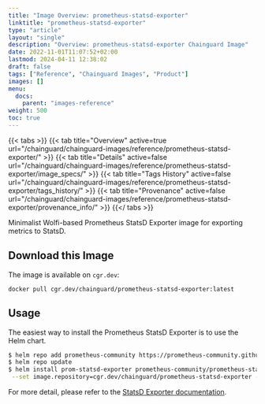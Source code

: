 ```yaml
---
title: "Image Overview: prometheus-statsd-exporter"
linktitle: "prometheus-statsd-exporter"
type: "article"
layout: "single"
description: "Overview: prometheus-statsd-exporter Chainguard Image"
date: 2022-11-01T11:07:52+02:00
lastmod: 2024-04-11 12:38:02
draft: false
tags: ["Reference", "Chainguard Images", "Product"]
images: []
menu: 
  docs: 
    parent: "images-reference"
weight: 500
toc: true
---
```


{{< tabs >}}
{{< tab title="Overview" active=true url="/chainguard/chainguard-images/reference/prometheus-statsd-exporter/" >}}
{{< tab title="Details" active=false url="/chainguard/chainguard-images/reference/prometheus-statsd-exporter/image_specs/" >}}
{{< tab title="Tags History" active=false url="/chainguard/chainguard-images/reference/prometheus-statsd-exporter/tags_history/" >}}
{{< tab title="Provenance" active=false url="/chainguard/chainguard-images/reference/prometheus-statsd-exporter/provenance_info/" >}}
{{</ tabs >}}



<!--overview:start-->
Minimalist Wolfi-based Prometheus StatsD Exporter image for exporting metrics to StatsD.
<!--overview:end-->

## Download this Image

The image is available on `cgr.dev`:

```
docker pull cgr.dev/chainguard/prometheus-statsd-exporter:latest
```


<!--body:start-->
## Usage

The easiest way to install the Prometheus StatsD Exporter is to use the Helm chart.

```bash
$ helm repo add prometheus-community https://prometheus-community.github.io/helm-charts
$ helm repo update
$ helm install prom-statsd-exporter prometheus-community/prometheus-statsd-exporter \
 --set image.repository=cgr.dev/chainguard/prometheus-statsd-exporter --set image.tag=latest
```

For more detail, please refer to the [StatsD Exporter documentation](https://github.com/prometheus/statsd_exporter).
<!--body:end-->

